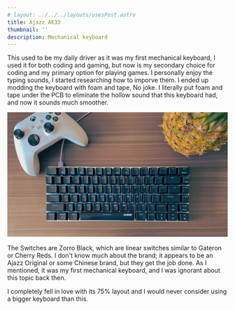 ```yaml
---
# layout: ../../../layouts/usesPost.astro
title: Ajazz AK33
thumbnail: ''
description: Mechanical keyboard
---
```


This used to be my daily driver as it was my first mechanical keyboard, I used it for both coding and gaming, but now is my secondary choice for coding and my primary option for playing games.
I personally enjoy the typing sounds, I started researching how to imporve them. I ended up modding the keyboard with foam and tape, No joke. I literally put foam and tape under the PCB to eliminate the hollow sound that this keyboard had, and now it sounds much smoother.

![ajazz33-1.webp](/assets/img/uses/ajazz33-1.webp)

The Switches are Zorro Black, which are linear switches similar to Gateron or Cherry Reds. I don't know much about the brand; it appears to be an Ajazz Original or some Chinese brand, but they get the job done. As I mentioned, it was my first mechanical keyboard, and I was ignorant about this topic back then.

I completely fell in love with its 75% layout and I would never consider using a bigger keyboard than this.